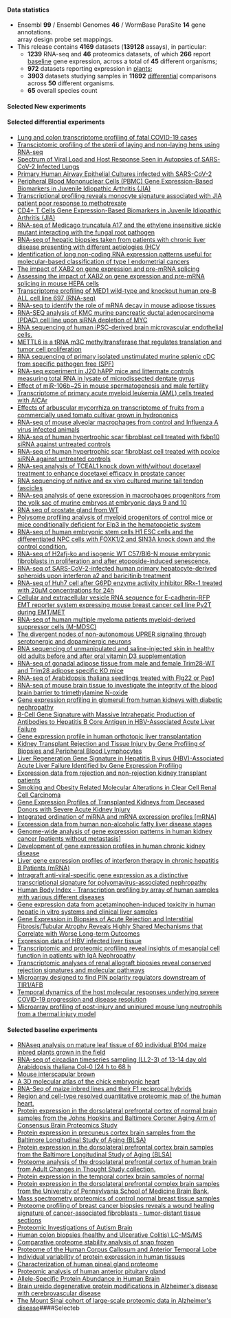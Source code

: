 #### Data statistics

- Ensembl **99** / Ensembl Genomes **46** / WormBase ParaSite **14** gene annotations.   
  array design probe set mappings.   
- This release contains **4169** datasets (**139128** assays), in particular:            
  - **1239** RNA-seq and **46** proteomics datasets, of which **266** report
    [baseline](https://www.ebi.ac.uk/gxa/baseline/experiments) gene expression, across a total of **45** different
    organisms;           
  - **972** datasets reporting expression in [plants](https://www.ebi.ac.uk/gxa/plant/experiments);               
  - **3903** datasets studying samples in **11692**
    [differential](https://www.ebi.ac.uk/gxa/experiments?experimentType=Differential) comparisons across **50**
    different organisms.
  - **65** overall species count


#### Selected New experiments

#### Selected differential experiments

- [Lung and colon transcriptome profiling of fatal COVID-19 cases](https://www.ebi.ac.uk/gxa/experiments/E-ENAD-46)
- [Transciptomic profiling of the uterii of laying and non-laying hens using RNA-seq](https://www.ebi.ac.uk/gxa/experiments/E-GEOD-114103)
- [Spectrum of Viral Load and Host Response Seen in Autopsies of SARS-CoV-2 Infected Lungs](https://www.ebi.ac.uk/gxa/experiments/E-GEOD-150316)
- [Primary Human Airway Epithelial Cultures infected with SARS-CoV-2](https://www.ebi.ac.uk/gxa/experiments/E-GEOD-153970)
- [Peripheral Blood Mononuclear Cells (PBMC) Gene Expression-Based Biomarkers in Juvenile Idiopathic Arthritis (JIA)](https://www.ebi.ac.uk/gxa/experiments/E-GEOD-79970)
- [Transcriptional profiling reveals monocyte signature associated with JIA patient poor response to methotrexate](https://www.ebi.ac.uk/gxa/experiments/E-GEOD-81259)
- [CD4+ T Cells Gene Expression-Based Biomarkers in Juvenile Idiopathic Arthritis (JIA)](https://www.ebi.ac.uk/gxa/experiments/E-GEOD-83415)
- [RNA-seq of Medicago truncatula A17 and the ethylene insensitive sickle mutant interacting with the fungal root pathogen](https://www.ebi.ac.uk/gxa/experiments/E-MTAB-5473)
- [RNA-seq of hepatic biopsies taken from patients with chronic liver disease presenting with different aetiologies (HCV](https://www.ebi.ac.uk/gxa/experiments/E-MTAB-6863)
- [Identification of long non-coding RNA expression patterns useful for molecular-based classification of type I endometrial cancers](https://www.ebi.ac.uk/gxa/experiments/E-MTAB-7039)
- [The impact of XAB2 on gene expression and pre-mRNA splicing](https://www.ebi.ac.uk/gxa/experiments/E-MTAB-8035)
- [Assessing the impact of XAB2 on gene expression and pre-mRNA splicing in mouse HEPA cells](https://www.ebi.ac.uk/gxa/experiments/E-MTAB-8037)
- [Transcriptome profiling of MED1 wild-type and knockout human pre-B ALL cell line 697 (RNA-seq)](https://www.ebi.ac.uk/gxa/experiments/E-MTAB-8178)
- [RNA-seq to identify the role of mRNA decay in mouse adipose tissues](https://www.ebi.ac.uk/gxa/experiments/E-MTAB-8366)
- [RNA-SEQ analysis of KMC murine pancreatic ductal adenocarcinoma (PDAC) cell line upon siRNA depletion of MYC](https://www.ebi.ac.uk/gxa/experiments/E-MTAB-8792)
- [RNA sequencing of human iPSC-derived brain microvascular endothelial cells.](https://www.ebi.ac.uk/gxa/experiments/E-MTAB-8802)
- [METTL6 is a tRNA m3C methyltransferase that regulates translation and tumor cell proliferation](https://www.ebi.ac.uk/gxa/experiments/E-MTAB-8872)
- [RNA sequencing of primary isolated unstimulated murine splenic cDC from specific pathogen free (SPF)](https://www.ebi.ac.uk/gxa/experiments/E-MTAB-8882)
- [RNA-seq experiment in J20 hAPP mice and littermate controls measuring total RNA in lysate of microdissected dentate gyrus](https://www.ebi.ac.uk/gxa/experiments/E-MTAB-8963)
- [Effect of miR-106b~25 in mouse spermatogenesis and male fertility](https://www.ebi.ac.uk/gxa/experiments/E-MTAB-8964)
- [Transcriptome of primary acute myeloid leukemia (AML) cells treated with AICAr](https://www.ebi.ac.uk/gxa/experiments/E-MTAB-9209)
- [Effects of arbuscular mycorrhiza on transcriptome of fruits from a commercially used tomato cultivar grown in hydroponics](https://www.ebi.ac.uk/gxa/experiments/E-MTAB-9419)
- [RNA-seq of mouse alveolar macrophages from control and Influenza A virus infected animals](https://www.ebi.ac.uk/gxa/experiments/E-MTAB-9429)
- [RNA-seq of human hypertrophic scar fibroblast cell treated with fkbp10 siRNA against untreated controls](https://www.ebi.ac.uk/gxa/experiments/E-MTAB-9471)
- [RNA-seq of human hypertrophic scar fibroblast cell treated with pcolce siRNA against untreated controls](https://www.ebi.ac.uk/gxa/experiments/E-MTAB-9472)
- [RNA-seq analysis of TCEAL1 knock down with/without docetaxel treatment to enhance docetaxel efficacy in prostate cancer](https://www.ebi.ac.uk/gxa/experiments/E-MTAB-9484)
- [RNA sequencing of native and ex vivo cultured murine tail tendon fascicles](https://www.ebi.ac.uk/gxa/experiments/E-MTAB-9540)
- [RNA-seq analysis of gene expression in macrophages progenitors from the yolk sac of murine embryos at embryonic days 9 and 10](https://www.ebi.ac.uk/gxa/experiments/E-MTAB-9618)
- [RNA seq of prostate gland from WT](https://www.ebi.ac.uk/gxa/experiments/E-MTAB-9624)
- [Polysome profiling analysis of myeloid progenitors of control mice or mice conditionally deficient for Elp3 in the hematopoietic system](https://www.ebi.ac.uk/gxa/experiments/E-MTAB-9628)
- [RNA-seq of human embryonic stem cells H1 ESC cells and the differentiated NPC cells with FOXK1/2 and SIN3A knock down and the control condition.](https://www.ebi.ac.uk/gxa/experiments/E-MTAB-9639)
- [RNA-seq of H2afj-ko and isogenic WT C57/Bl6-N mouse embryonic fibroblasts in proliferation and after etoposide-induced senescence.](https://www.ebi.ac.uk/gxa/experiments/E-MTAB-9704)
- [RNA-seq of SARS-CoV-2-infected human primary hepatocyte-derived spheroids upon interferon a2 and baricitinib treatment](https://www.ebi.ac.uk/gxa/experiments/E-MTAB-9711)
- [RNA-seq of Huh7 cell after G6PD enzyme activity inhibitor RRx-1 treated with 20μM concentrations  for 24h](https://www.ebi.ac.uk/gxa/experiments/E-MTAB-9712)
- [Cellular and extracellular vesicle RNA sequence for E-cadherin-RFP EMT reporter system expressing mouse breast cancer cell line Py2T during EMT/MET](https://www.ebi.ac.uk/gxa/experiments/E-MTAB-9750)
- [RNA-seq of human multiple myeloma patients myeloid-derived suppressor cells (M-MDSC)](https://www.ebi.ac.uk/gxa/experiments/E-MTAB-9767)
- [The divergent nodes of non-autonomous UPRER signaling through serotonergic and dopaminergic neurons](https://www.ebi.ac.uk/gxa/experiments/E-MTAB-9771)
- [RNA sequencing of unmanipulated and saline-injected skin in healthy old adults before and after oral vitamin D3 supplementation](https://www.ebi.ac.uk/gxa/experiments/E-MTAB-9789)
- [RNA-seq of gonadal adipose tissue from male and female Trim28-WT and Trim28 adipose specific KO mice](https://www.ebi.ac.uk/gxa/experiments/E-MTAB-9809)
- [RNA-seq of Arabidopsis thaliana seedlings treated with Flg22 or Pep1](https://www.ebi.ac.uk/gxa/experiments/E-MTAB-9838)
- [RNA-seq of mouse brain tissue to investigate the integrity of the blood brain barrier to trimethylamine N-oxide](https://www.ebi.ac.uk/gxa/experiments/E-MTAB-9869)
- [Gene expression profiling in glomeruli from human kidneys with diabetic nephropathy](https://www.ebi.ac.uk/gxa/experiments/E-GEOD-1009)
- [B-Cell Gene Signature with Massive Intrahepatic Production of Antibodies to Hepatitis B Core Antigen in HBV-Associated Acute Liver Failure](https://www.ebi.ac.uk/gxa/experiments/E-GEOD-14668)
- [Gene expression profile in human orthotopic liver transplantation](https://www.ebi.ac.uk/gxa/experiments/E-GEOD-14951)
- [Kidney Transplant Rejection and Tissue Injury by Gene Profiling of Biopsies and Peripheral Blood Lymphocytes](https://www.ebi.ac.uk/gxa/experiments/E-GEOD-1563)
- [Liver Regeneration Gene Signature in Hepatitis B virus (HBV)-Associated Acute Liver Failure Identified by Gene Expression Profiling](https://www.ebi.ac.uk/gxa/experiments/E-GEOD-38941)
- [Expression data from rejection and non-rejection kidney transplant patients](https://www.ebi.ac.uk/gxa/experiments/E-GEOD-46474)
- [Smoking and Obesity Related Molecular Alterations in Clear Cell Renal Cell Carcinoma](https://www.ebi.ac.uk/gxa/experiments/E-GEOD-46699)
- [Gene Expression Profiles of Transplanted Kidneys from Deceased Donors with Severe Acute Kidney Injury](https://www.ebi.ac.uk/gxa/experiments/E-GEOD-61739)
- [Integrated ordination of miRNA and mRNA expression profiles [mRNA]](https://www.ebi.ac.uk/gxa/experiments/E-GEOD-62029)
- [Expression data from human non-alcoholic fatty liver disease stages](https://www.ebi.ac.uk/gxa/experiments/E-GEOD-63067)
- [Genome-wide analysis of gene expression patterns in human kidney cancer [patients without metastasis]](https://www.ebi.ac.uk/gxa/experiments/E-GEOD-66270)
- [Development of gene expression profiles in human chronic kidney disease](https://www.ebi.ac.uk/gxa/experiments/E-GEOD-66494)
- [Liver gene expression profiles of  interferon therapy in chronic hepatitis B Patients (mRNA)](https://www.ebi.ac.uk/gxa/experiments/E-GEOD-66698)
- [Intragraft anti-viral-specific gene expression as a distinctive transcriptional signature for polyomavirus-associated nephropathy](https://www.ebi.ac.uk/gxa/experiments/E-GEOD-72925)
- [Human Body Index - Transcription profiling by array of human samples with various different diseases](https://www.ebi.ac.uk/gxa/experiments/E-GEOD-7307)
- [Gene expression data from acetaminophen-induced toxicity in human hepatic in vitro systems and clinical liver samples](https://www.ebi.ac.uk/gxa/experiments/E-GEOD-74000)
- [Gene Expression in Biopsies of Acute Rejection and Interstitial Fibrosis/Tubular Atrophy Reveals Highly Shared Mechanisms that Correlate with Worse Long-term Outcomes](https://www.ebi.ac.uk/gxa/experiments/E-GEOD-76882)
- [Expression data of HBV infected liver tissue](https://www.ebi.ac.uk/gxa/experiments/E-GEOD-83148)
- [Transcriptomic and proteomic profiling reveal insights of mesangial cell function in patients with IgA Nephropathy](https://www.ebi.ac.uk/gxa/experiments/E-GEOD-93798)
- [Transcriptomic analyses of renal allograft biopsies reveal conserved rejection signatures and molecular pathways](https://www.ebi.ac.uk/gxa/experiments/E-GEOD-9493)
- [Microarray designed to find PIN polarity regulators downstream of TIR1/AFB](https://www.ebi.ac.uk/gxa/experiments/E-MTAB-9563)
- [Temporal dynamics of the host molecular responses underlying severe COVID-19 progression and disease resolution](https://www.ebi.ac.uk/gxa/experiments/E-MTAB-9721)
- [Microarray profiling of post-injury and uninjured mouse lung neutrophils from a thermal injury model](https://www.ebi.ac.uk/gxa/experiments/E-MTAB-9770)

#### Selected baseline experiments

- [RNAseq analysis on mature leaf tissue of 60 individual B104 maize inbred plants grown in the field](https://www.ebi.ac.uk/gxa/experiments/E-MTAB-8944)
- [RNA-seq of circadian timeseries sampling (LL2-3) of 13-14 day old Arabidopsis thaliana Col-0 (24 h to 68 h](https://www.ebi.ac.uk/gxa/experiments/E-MTAB-7933)
- [Mouse interscapular brown](https://www.ebi.ac.uk/gxa/experiments/E-MTAB-9192)
- [A 3D molecular atlas of the chick embryonic heart](https://www.ebi.ac.uk/gxa/experiments/E-MTAB-7663)
- [RNA-Seq of maize inbred lines and their F1 reciprocal hybrids](https://www.ebi.ac.uk/gxa/experiments/E-MTAB-7394)
- [Region and cell-type resolved quantitative proteomic map of the human heart.](https://www.ebi.ac.uk/gxa/experiments/E-PROT-45)
- [Protein expression in the dorsolateral prefrontal cortex of normal brain samples from the Johns Hopkins and Baltimore Coroner Aging Arm of Consensus Brain Proteomics Study](https://www.ebi.ac.uk/gxa/experiments/E-PROT-52)
- [Protein expression in precuneus cortex brain samples from the Baltimore Longitudinal Study of Aging (BLSA)](https://www.ebi.ac.uk/gxa/experiments/E-PROT-55)
- [Protein expression in the dorsolateral prefrontal cortex brain samples from the Baltimore Longitudinal Study of Aging (BLSA)](https://www.ebi.ac.uk/gxa/experiments/E-PROT-54)
- [Proteome analysis of the drosolateral prefrontal cortex of human brain from Adult Changes in Thought Study collection.](https://www.ebi.ac.uk/gxa/experiments/E-PROT-51)
- [Protein expression in the temporal cortex brain samples of normal](https://www.ebi.ac.uk/gxa/experiments/E-PROT-56)
- [Protein expression in the dorsolateral prefrontal complex brain samples from the University of Pennsylvania School of Medicine Brain Bank.](https://www.ebi.ac.uk/gxa/experiments/E-PROT-58)
- [Mass spectrometry proteomics of control normal breast tissue samples](https://www.ebi.ac.uk/gxa/experiments/E-PROT-38)
- [Proteome profiling of breast cancer biopsies reveals a wound healing signature of cancer-associated fibroblasts - tumor-distant tissue sections](https://www.ebi.ac.uk/gxa/experiments/E-PROT-37)
- [Proteomic Investigations of Autism Brain](https://www.ebi.ac.uk/gxa/experiments/E-PROT-36)
- [Human colon biopsies (healthy and Ulcerative Colitis) LC-MS/MS](https://www.ebi.ac.uk/gxa/experiments/E-PROT-40)
- [Comparative proteome stability analysis of snap frozen](https://www.ebi.ac.uk/gxa/experiments/E-PROT-41)
- [Proteome of the Human Corpus Callosum and Anterior Temporal Lobe](https://www.ebi.ac.uk/gxa/experiments/E-PROT-42)
- [Individual variability of protein expression in human tissues](https://www.ebi.ac.uk/gxa/experiments/E-PROT-43)
- [Characterization of human pineal gland proteome](https://www.ebi.ac.uk/gxa/experiments/E-PROT-44)
- [Proteomic analysis of human anterior pituitary gland](https://www.ebi.ac.uk/gxa/experiments/E-PROT-33)
- [Allele-Specific Protein Abundance in Human Brain](https://www.ebi.ac.uk/gxa/experiments/E-PROT-34)
- [Brain ureido degenerative protein modifications in Alzheimer's disease with cerebrovascular disease](https://www.ebi.ac.uk/gxa/experiments/E-PROT-35)
- [The Mount Sinai cohort of large-scale proteomic data in Alzheimer's disease](https://www.ebi.ac.uk/gxa/experiments/E-PROT-57)####Selecteb
